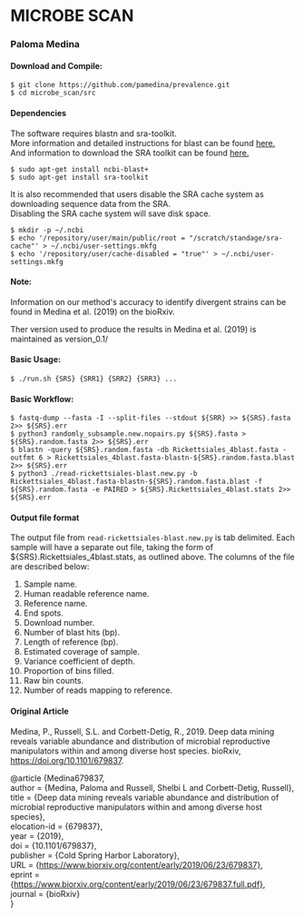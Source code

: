 # MICROBE SCAN 

### Paloma  Medina 

#### Download and Compile: 

    $ git clone https://github.com/pamedina/prevalence.git
    $ cd microbe_scan/src
  
#### Dependencies 

The software requires blastn and sra-toolkit.  
More information and detailed instructions for blast can be found [here.](https://blast.ncbi.nlm.nih.gov/Blast.cgi?CMD=Web&PAGE_TYPE=BlastDocs&DOC_TYPE=Download)  
And information to download the SRA toolkit can be found [here.](https://www.ncbi.nlm.nih.gov/sra/docs/toolkitsoft/)

    $ sudo apt-get install ncbi-blast+  
    $ sudo apt-get install sra-toolkit  
  
It is also recommended that users disable the SRA cache system as downloading sequence data from the SRA.   
Disabling the SRA cache system will save disk space.   

    $ mkdir -p ~/.ncbi
    $ echo '/repository/user/main/public/root = "/scratch/standage/sra-cache"' > ~/.ncbi/user-settings.mkfg
    $ echo '/repository/user/cache-disabled = "true"' > ~/.ncbi/user-settings.mkfg
    
#### Note: 

Information on our method's accuracy to identify divergent strains can be found in Medina et al. (2019) on the bioRxiv. 

Ther version used to produce the results in Medina et al. (2019) is maintained as version_0.1/

#### Basic Usage: 
    $ ./run.sh {SRS} {SRR1} {SRR2} {SRR3} ... 

#### Basic Workflow: 
    $ fastq-dump --fasta -I --split-files --stdout ${SRR} >> ${SRS}.fasta 2>> ${SRS}.err  
    $ python3 randomly_subsample.new.nopairs.py ${SRS}.fasta > ${SRS}.random.fasta 2>> ${SRS}.err  
    $ blastn -query ${SRS}.random.fasta -db Rickettsiales_4blast.fasta -outfmt 6 > Rickettsiales_4blast.fasta-blastn-${SRS}.random.fasta.blast 2>> ${SRS}.err  
    $ python3 ./read-rickettsiales-blast.new.py -b Rickettsiales_4blast.fasta-blastn-${SRS}.random.fasta.blast -f ${SRS}.random.fasta -e PAIRED > ${SRS}.Rickettsiales_4blast.stats 2>> ${SRS}.err  

#### Output file format 
The output file from `read-rickettsiales-blast.new.py` is tab delimited. Each sample will have a separate out file, taking the form of ${SRS}.Rickettsiales_4blast.stats, as outlined above. The columns of the file are described below:  
1.	Sample name.  
2.	Human readable reference name.  
3.	Reference name.  
4.	End spots.  
5.	Download number.  
6.	Number of blast hits (bp).  
7.	Length of reference (bp).  
8.	Estimated coverage of sample.  
9.	Variance coefficient of depth.  
10.	Proportion of bins filled.  
11.	Raw bin counts.  
12.	Number of reads mapping to reference.  


#### Original Article 
Medina, P., Russell, S.L. and Corbett-Detig, R., 2019. Deep data mining reveals variable abundance and distribution of microbial reproductive manipulators within and among diverse host species. bioRxiv, https://doi.org/10.1101/679837.  

@article {Medina679837,  
	author = {Medina, Paloma and Russell, Shelbi L and Corbett-Detig, Russell},  
	title = {Deep data mining reveals variable abundance and distribution of microbial reproductive manipulators within and among diverse host species},  
	elocation-id = {679837},  
	year = {2019},  
	doi = {10.1101/679837},  
	publisher = {Cold Spring Harbor Laboratory},  
	URL = {https://www.biorxiv.org/content/early/2019/06/23/679837},  
	eprint = {https://www.biorxiv.org/content/early/2019/06/23/679837.full.pdf},  
	journal = {bioRxiv}  
}  

